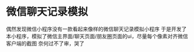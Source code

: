 # 微信聊天记录模拟

偶然发现微信小程序没有一款看起来像样的微信聊天记录模拟小程序
于是开发了本小程序，模拟了微信主界面/聊天页面/朋友圈页面的ui，尽量每个像素对齐微信客户端的截图
奈何过不了审，哭了